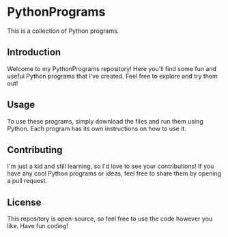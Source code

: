 # PythonPrograms

This is a collection of Python programs.

## Introduction

Welcome to my PythonPrograms repository! Here you'll find some fun and useful Python programs that I've created. Feel free to explore and try them out!

## Usage

To use these programs, simply download the files and run them using Python. Each program has its own instructions on how to use it.

## Contributing

I'm just a kid and still learning, so I'd love to see your contributions! If you have any cool Python programs or ideas, feel free to share them by opening a pull request.

## License

This repository is open-source, so feel free to use the code however you like. Have fun coding!
